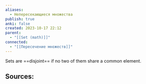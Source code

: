 ```yaml
---
aliases:
  - Непересекающиеся множества
publish: true
anki: false
created: 2023-10-17 22:12
parent:
  - "[[Set (math)]]"
connected:
  - "[[Пересечение множеств]]"
---
```

Sets are ==disjoint== if no two of them share a common element.













**Sources:**
- 

